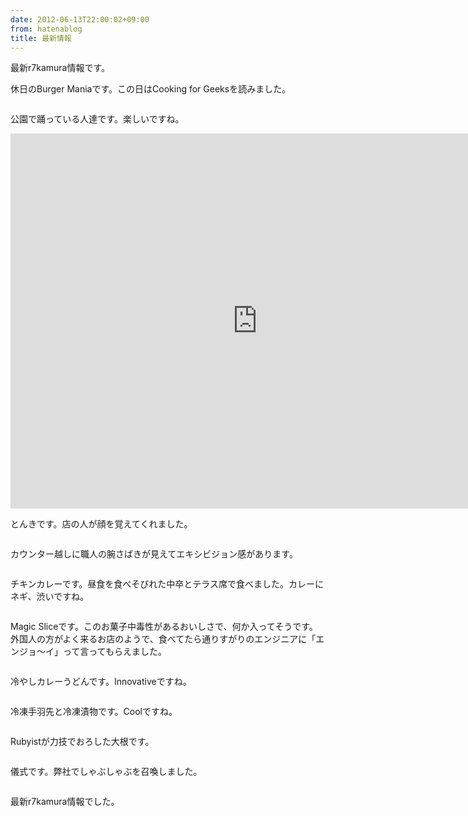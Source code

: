 ```yaml
---
date: 2012-06-13T22:00:02+09:00
from: hatenablog
title: 最新情報
---
```


<p>最新r7kamura情報です。</p><p>休日のBurger Maniaです。この日はCooking for Geeksを読みました。</p><p><img src="http://dl.dropbox.com/u/5978869/image/20120613_214522.png" alt=""></p><p>公園で踊っている人達です。楽しいですね。</p><p><iframe width="790" height="600" src="http://www.youtube.com/embed/xT5N9NpHMHI?rel=0" frameborder="0" allowfullscreen></iframe></p><p>とんきです。店の人が顔を覚えてくれました。</p><p><img src="http://dl.dropbox.com/u/5978869/image/20120613_214920.png" alt=""></p><p>カウンター越しに職人の腕さばきが見えてエキシビジョン感があります。</p><p><img src="http://dl.dropbox.com/u/5978869/image/20120613_214952.png" alt=""></p><p>チキンカレーです。昼食を食べそびれた中卒とテラス席で食べました。カレーにネギ、渋いですね。</p><p><img src="http://dl.dropbox.com/u/5978869/image/20120613_215059.png" alt=""></p><p>Magic Sliceです。このお菓子中毒性があるおいしさで、何か入ってそうです。<br>
外国人の方がよく来るお店のようで、食べてたら通りすがりのエンジニアに「エンジョ〜イ」って言ってもらえました。</p><p><img src="http://dl.dropbox.com/u/5978869/image/20120613_215222.png" alt=""></p><p>冷やしカレーうどんです。Innovativeですね。</p><p><img src="http://dl.dropbox.com/u/5978869/image/20120613_215430.png" alt=""></p><p>冷凍手羽先と冷凍漬物です。Coolですね。</p><p><img src="http://dl.dropbox.com/u/5978869/image/20120613_215522.png" alt=""></p><p>Rubyistが力技でおろした大根です。</p><p><img src="http://dl.dropbox.com/u/5978869/image/20120613_215636.png" alt=""></p><p>儀式です。弊社でしゃぶしゃぶを召喚しました。</p><p><img src="http://dl.dropbox.com/u/5978869/image/20120613_215611.png" alt=""></p><p>最新r7kamura情報でした。</p>

